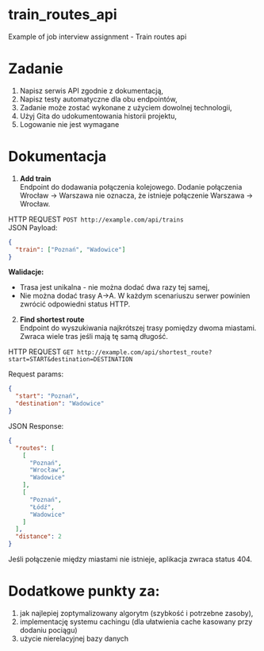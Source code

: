 # train_routes_api
Example of job interview assignment - Train routes api

# Zadanie #
1. Napisz serwis API zgodnie z dokumentacją,
2. Napisz testy automatyczne dla obu endpointów,
3. Zadanie może zostać wykonane z użyciem dowolnej technologii,
4. Użyj Gita do udokumentowania historii projektu,
5. Logowanie nie jest wymagane

# Dokumentacja #

1. **Add train** <br />
Endpoint do dodawania połączenia kolejowego. Dodanie połączenia Wrocław -> Warszawa nie oznacza, że istnieje połączenie Warszawa -> Wrocław.

HTTP REQUEST `POST http://example.com/api/trains` <br />JSON Payload:
```json
{
  "train": ["Poznań", "Wadowice"]
}
```

**Walidacje:**

- Trasa jest unikalna - nie można dodać dwa razy tej samej,
- Nie można dodać trasy A->A. W każdym scenariuszu serwer powinien zwrócić odpowiedni status HTTP.

2. **Find shortest route** <br />
Endpoint do wyszukiwania najkrótszej trasy pomiędzy dwoma miastami. Zwraca wiele tras jeśli mają tę samą długość.

HTTP REQUEST `GET http://example.com/api/shortest_route?start=START&destination=DESTINATION`

Request params:
```json
{
  "start": "Poznań",
  "destination": "Wadowice"
}
```

JSON Response:

```json
{
  "routes": [
    [
      "Poznań",
      "Wrocław",
      "Wadowice"
    ],
    [
      "Poznań",
      "Łódź",
      "Wadowice"
    ]
  ],
  "distance": 2
}
```
Jeśli połączenie między miastami nie istnieje, aplikacja zwraca status 404.

# Dodatkowe punkty za: #
1. jak najlepiej zoptymalizowany algorytm (szybkość i potrzebne zasoby),
2. implementację systemu cachingu (dla ułatwienia cache kasowany przy dodaniu pociągu)
3. użycie nierelacyjnej bazy danych
